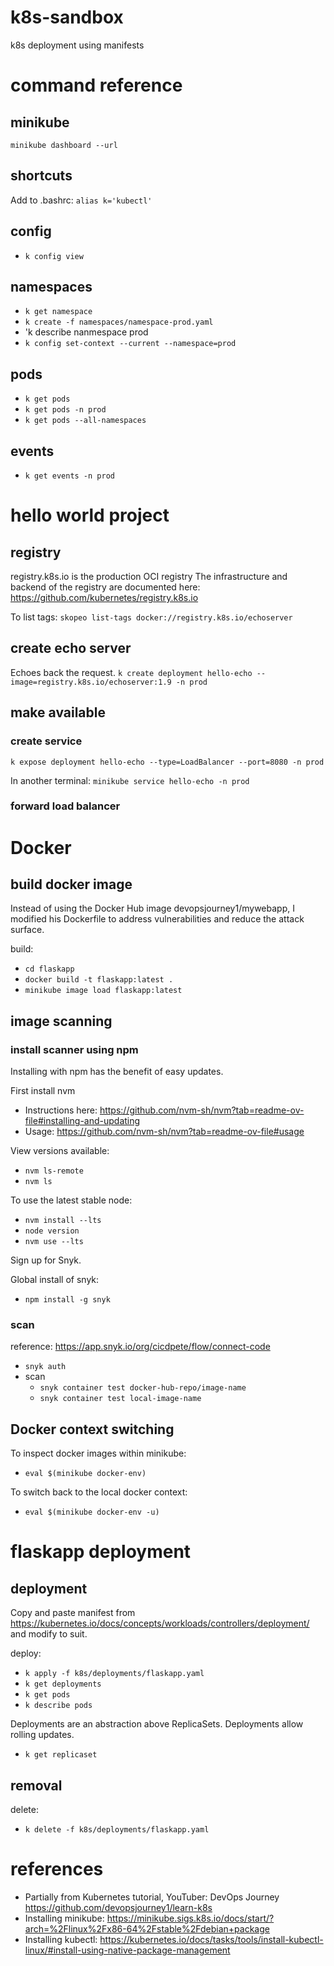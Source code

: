 # k8s-sandbox
k8s deployment using manifests

# command reference

## minikube
`minikube dashboard --url`

## shortcuts
Add to .bashrc: `alias k='kubectl'`

## config
- `k config view`

## namespaces
- `k get namespace`
- `k create -f namespaces/namespace-prod.yaml`
- 'k describe nanmespace prod
- `k config set-context --current --namespace=prod`

## pods
- `k get pods`
- `k get pods -n prod`
- `k get pods --all-namespaces`

## events
- `k get events -n prod`

# hello world project
## registry
registry.k8s.io is the production OCI registry 
The infrastructure and backend of the registry are documented here: https://github.com/kubernetes/registry.k8s.io

To list tags:
`skopeo list-tags docker://registry.k8s.io/echoserver`

## create echo server
Echoes back the request.
`k create deployment hello-echo --image=registry.k8s.io/echoserver:1.9 -n prod`

## make available
### create service
`k expose deployment hello-echo --type=LoadBalancer --port=8080 -n prod`

In another terminal:
`minikube service hello-echo -n prod`

### forward load balancer

# Docker
## build docker image
Instead of using the Docker Hub image devopsjourney1/mywebapp, I modified his Dockerfile to address vulnerabilities and reduce the attack surface.

build:
- `cd flaskapp`
- `docker build -t flaskapp:latest .`
- `minikube image load flaskapp:latest`

## image scanning
### install scanner using npm
Installing with npm has the benefit of easy updates.

First install nvm
- Instructions here: https://github.com/nvm-sh/nvm?tab=readme-ov-file#installing-and-updating
- Usage: https://github.com/nvm-sh/nvm?tab=readme-ov-file#usage

View versions available:
- `nvm ls-remote`
- `nvm ls`

To use the latest stable node:
- `nvm install --lts`
- `node version`
- `nvm use --lts`

Sign up for Snyk.

Global install of snyk:
- `npm install -g snyk`

### scan
reference: https://app.snyk.io/org/cicdpete/flow/connect-code
- `snyk auth`
- scan
    - `snyk container test docker-hub-repo/image-name`
    - `snyk container test local-image-name`

## Docker context switching
To inspect docker images within minikube:
- `eval $(minikube docker-env)`

To switch back to the local docker context:
- `eval $(minikube docker-env -u)`

# flaskapp deployment
## deployment
Copy and paste manifest from https://kubernetes.io/docs/concepts/workloads/controllers/deployment/
and modify to suit.

deploy:
- `k apply -f k8s/deployments/flaskapp.yaml`
- `k get deployments`
- `k get pods`
- `k describe pods`

Deployments are an abstraction above ReplicaSets. Deployments allow rolling updates.
- `k get replicaset`


## removal
delete:
- `k delete -f k8s/deployments/flaskapp.yaml`

# references
- Partially from Kubernetes tutorial, YouTuber: DevOps Journey https://github.com/devopsjourney1/learn-k8s
- Installing minikube: https://minikube.sigs.k8s.io/docs/start/?arch=%2Flinux%2Fx86-64%2Fstable%2Fdebian+package
- Installing kubectl: https://kubernetes.io/docs/tasks/tools/install-kubectl-linux/#install-using-native-package-management

